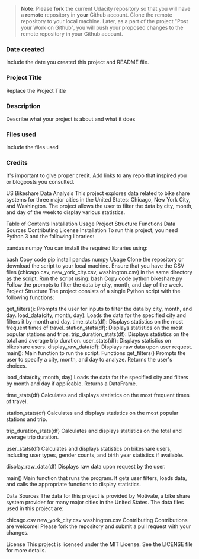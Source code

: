 >**Note**: Please **fork** the current Udacity repository so that you will have a **remote** repository in **your** Github account. Clone the remote repository to your local machine. Later, as a part of the project "Post your Work on Github", you will push your proposed changes to the remote repository in your Github account.

### Date created
Include the date you created this project and README file.

### Project Title
Replace the Project Title

### Description
Describe what your project is about and what it does

### Files used
Include the files used

### Credits
It's important to give proper credit. Add links to any repo that inspired you or blogposts you consulted.

US Bikeshare Data Analysis
This project explores data related to bike share systems for three major cities in the United States: Chicago, New York City, and Washington. The project allows the user to filter the data by city, month, and day of the week to display various statistics.

Table of Contents
Installation
Usage
Project Structure
Functions
Data Sources
Contributing
License
Installation
To run this project, you need Python 3 and the following libraries:

pandas
numpy
You can install the required libraries using:

bash
Copy code
pip install pandas numpy
Usage
Clone the repository or download the script to your local machine.
Ensure that you have the CSV files (chicago.csv, new_york_city.csv, washington.csv) in the same directory as the script.
Run the script using:
bash
Copy code
python bikeshare.py
Follow the prompts to filter the data by city, month, and day of the week.
Project Structure
The project consists of a single Python script with the following functions:

get_filters(): Prompts the user for inputs to filter the data by city, month, and day.
load_data(city, month, day): Loads the data for the specified city and filters it by month and day.
time_stats(df): Displays statistics on the most frequent times of travel.
station_stats(df): Displays statistics on the most popular stations and trips.
trip_duration_stats(df): Displays statistics on the total and average trip duration.
user_stats(df): Displays statistics on bikeshare users.
display_raw_data(df): Displays raw data upon user request.
main(): Main function to run the script.
Functions
get_filters()
Prompts the user to specify a city, month, and day to analyze. Returns the user's choices.

load_data(city, month, day)
Loads the data for the specified city and filters by month and day if applicable. Returns a DataFrame.

time_stats(df)
Calculates and displays statistics on the most frequent times of travel.

station_stats(df)
Calculates and displays statistics on the most popular stations and trip.

trip_duration_stats(df)
Calculates and displays statistics on the total and average trip duration.

user_stats(df)
Calculates and displays statistics on bikeshare users, including user types, gender counts, and birth year statistics if available.

display_raw_data(df)
Displays raw data upon request by the user.

main()
Main function that runs the program. It gets user filters, loads data, and calls the appropriate functions to display statistics.

Data Sources
The data for this project is provided by Motivate, a bike share system provider for many major cities in the United States. The data files used in this project are:

chicago.csv
new_york_city.csv
washington.csv
Contributing
Contributions are welcome! Please fork the repository and submit a pull request with your changes.

License
This project is licensed under the MIT License. See the LICENSE file for more details.